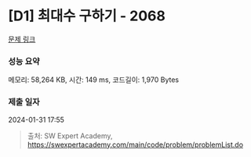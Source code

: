 # [D1] 최대수 구하기 - 2068 

[문제 링크](https://swexpertacademy.com/main/code/problem/problemDetail.do?contestProbId=AV5QQhbqA4QDFAUq) 

### 성능 요약

메모리: 58,264 KB, 시간: 149 ms, 코드길이: 1,970 Bytes

### 제출 일자

2024-01-31 17:55



> 출처: SW Expert Academy, https://swexpertacademy.com/main/code/problem/problemList.do